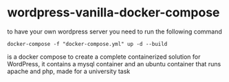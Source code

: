 # wordpress-vanilla-docker-compose


to have your own wordpress server you need to run the following command

```console
docker-compose -f "docker-compose.yml" up -d --build
```


is a docker compose to create a complete containerized solution for WordPress, it contains a mysql container and an ubuntu container that runs apache and php, made for a university task




